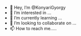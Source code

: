 - 👋 Hey, I’m @KonyariGyorgy
- 👀 I’m interested in ...
- 🌱 I’m currently learning ...
- 💞️ I’m looking to collaborate on ...
- 📫 How to reach me.....

<!---
KonyariGyorgy/KonyariGyorgy is a ✨ special ✨ repository because its `README.md` (this file) appears on your GitHub profile.
You can click the Preview link to take a look at your changes.
--->
